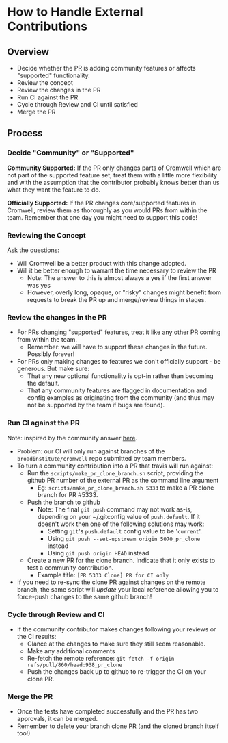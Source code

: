 # How to Handle External Contributions

## Overview

- Decide whether the PR is adding community features or affects "supported" functionality.
- Review the concept
- Review the changes in the PR
- Run CI against the PR
- Cycle through Review and CI until satisfied
- Merge the PR

## Process

### Decide "Community" or "Supported"

**Community Supported:** If the PR only changes parts of Cromwell which are not part of the supported feature set, treat them with a little more
flexibility and with the assumption that the contributor probably knows better than us what they want the feature to do.

**Officially Supported:** If the PR changes core/supported features in Cromwell, review them as thoroughly as you would PRs from within the team. Remember
that one day you might need to support this code!

### Reviewing the Concept

Ask the questions:
 
- Will Cromwell be a better product with this change adopted. 
- Will it be better enough to warrant the time necessary to review the PR
  - Note: The answer to this is almost always a yes if the first answer was yes
  - However, overly long, opaque, or "risky" changes might benefit from requests to break the PR up and merge/review things in stages. 
  
### Review the changes in the PR

- For PRs changing "supported" features, treat it like any other PR coming from within the team.
  - Remember: we will have to support these changes in the future. Possibly forever!
- For PRs only making changes to features we don't officially support - be generous. But make sure:
  - That any new optional functionality is opt-in rather than becoming the default.
  - That any community features are flagged in documentation and config examples as originating from the community (and thus may not be supported by the team if bugs are found).
  
### Run CI against the PR

Note: inspired by the community answer [here](https://github.community/t5/How-to-use-Git-and-GitHub/Checkout-a-branch-from-a-fork/td-p/77).

- Problem: our CI will only run against branches of the `broadinstitute/cromwell` repo submitted by team members.
- To turn a community contribution into a PR that travis will run against:
  - Run the `scripts/make_pr_clone_branch.sh` script, providing the github PR number of the external PR as the command line argument
    - Eg: `scripts/make_pr_clone_branch.sh 5333` to make a PR clone branch for PR #5333.  
  - Push the branch to github
    - Note: The final `git push` command may not work as-is, depending on your ~/.gitconfig value of `push.default`. If it doesn't work then one of the following solutions may work:
      - Setting `git`'s `push.default` config value to be '`current`'.
      - Using `git push --set-upstream origin 5070_pr_clone` instead
      - Using `git push origin HEAD` instead
  - Create a new PR for the clone branch. Indicate that it only exists to test a community contribution. 
    - Example title: `[PR 5333 Clone] PR for CI only`
- If you need to re-sync the clone PR against changes on the remote branch, the same script will *update* your local reference allowing you to force-push changes to the same github branch!  

### Cycle through Review and CI

- If the community contributor makes changes following your reviews or the CI results:
  - Glance at the changes to make sure they still seem reasonable.
  - Make any additional comments
  - Re-fetch the remote reference: `git fetch -f origin refs/pull/860/head:938_pr_clone`
  - Push the changes back up to github to re-trigger the CI on your clone PR.
  
### Merge the PR

- Once the tests have completed successfully and the PR has two approvals, it can be merged.
- Remember to delete your branch clone PR (and the cloned branch itself too!)

